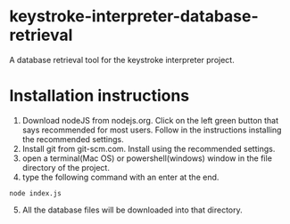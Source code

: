 # keystroke-interpreter-database-retrieval
A database retrieval tool for the keystroke interpreter project.

# Installation instructions
1. Download nodeJS from nodejs.org. Click on the left green button that says recommended for most users. Follow in the instructions installing the recommended settings.
2. Install git from git-scm.com. Install using the recommended settings.
3. open a terminal(Mac OS) or powershell(windows) window in the file directory of the project.
4. type the following command with an enter at the end.
```
node index.js 
```
5. All the database files will be downloaded into that directory.

